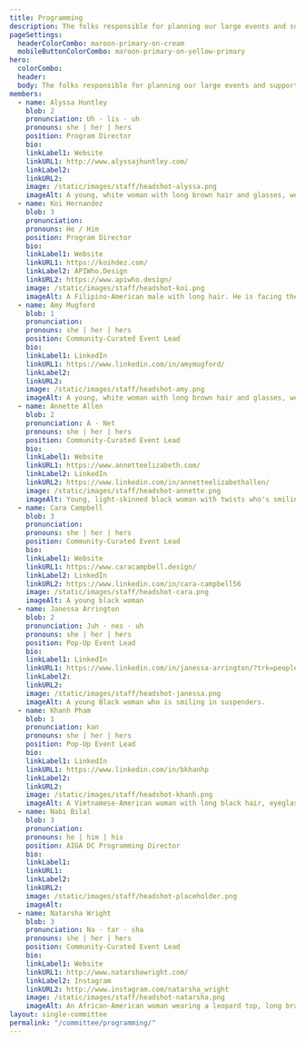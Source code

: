 ```yaml
---
title: Programming
description: The folks responsible for planning our large events and supporting our community partners in making their events a reality.
pageSettings:
  headerColorCombo: maroon-primary-on-cream
  mobileButtonColorCombo: maroon-primary-on-yellow-primary
hero:
  colorCombo:
  header:
  body: The folks responsible for planning our large events and supporting our community partners in making their events a reality.
members:
  - name: Alyssa Huntley
    blob: 2
    pronunciation: Uh · lis · uh
    pronouns: she | her | hers
    position: Program Director
    bio:
    linkLabel1: Website
    linkURL1: http://www.alyssajhuntley.com/
    linkLabel2:
    linkURL2:
    image: /static/images/staff/headshot-alyssa.png
    imageAlt: A young, white woman with long brown hair and glasses, wearing a black shirt.
  - name: Koi Hernandez
    blob: 3
    pronunciation:
    pronouns: He / Him
    position: Program Director
    bio:
    linkLabel1: Website
    linkURL1: https://koihdez.com/
    linkLabel2: APIWho.Design
    linkURL2: https://www.apiwho.design/
    image: /static/images/staff/headshot-koi.png
    imageAlt: A Filipino-American male with long hair. He is facing the camera, lightly grinning, and is wearing a black shirt.
  - name: Amy Mugford
    blob: 1
    pronunciation:
    pronouns: she | her | hers
    position: Community-Curated Event Lead
    bio:
    linkLabel1: LinkedIn
    linkURL1: https://www.linkedin.com/in/amymugford/
    linkLabel2:
    linkURL2:
    image: /static/images/staff/headshot-amy.png
    imageAlt: A young, white woman with long brown hair and glasses, wearing a black shirt.
  - name: Annette Allen
    blob: 2
    pronunciation: A · Net
    pronouns: she | her | hers
    position: Community-Curated Event Lead
    bio:
    linkLabel1: Website
    linkURL1: https://www.annetteelizabeth.com/
    linkLabel2: LinkedIn
    linkURL2: https://www.linkedin.com/in/annetteelizabethallen/
    image: /static/images/staff/headshot-annette.png
    imageAlt: Young, light-skinned black woman with twists who's smiling
  - name: Cara Campbell
    blob: 3
    pronunciation:
    pronouns: she | her | hers
    position: Community-Curated Event Lead
    bio:
    linkLabel1: Website
    linkURL1: https://www.caracampbell.design/
    linkLabel2: LinkedIn
    linkURL2: https://www.linkedin.com/in/cara-campbell56
    image: /static/images/staff/headshot-cara.png
    imageAlt: A young black woman
  - name: Janessa Arrington
    blob: 2
    pronunciation: Juh · nes · uh
    pronouns: she | her | hers
    position: Pop-Up Event Lead
    bio:
    linkLabel1: LinkedIn
    linkURL1: https://www.linkedin.com/in/janessa-arrington/?trk=people_directory
    linkLabel2:
    linkURL2:
    image: /static/images/staff/headshot-janessa.png
    imageAlt: A young Black woman who is smiling in suspenders.
  - name: Khanh Pham
    blob: 1
    pronunciation: kan
    pronouns: she | her | hers
    position: Pop-Up Event Lead
    bio:
    linkLabel1: LinkedIn
    linkURL1: https://www.linkedin.com/in/bkhanhp
    linkLabel2:
    linkURL2:
    image: /static/images/staff/headshot-khanh.png
    imageAlt: A Vietnamese-American woman with long black hair, eyeglasses and braces who’s smiling
  - name: Nabi Bilal
    blob: 3
    pronunciation:
    pronouns: he | him | his
    position: AIGA DC Programming Director
    bio:
    linkLabel1:
    linkURL1:
    linkLabel2:
    linkURL2:
    image: /static/images/staff/headshot-placeholder.png
    imageAlt:
  - name: Natarsha Wright
    blob: 3
    pronunciation: Na · tar · sha
    pronouns: she | her | hers
    position: Community-Curated Event Lead
    bio:
    linkLabel1: Website
    linkURL1: http://www.natarshawright.com/
    linkLabel2: Instagram
    linkURL2: http://www.instagram.com/natarsha_wright
    image: /static/images/staff/headshot-natarsha.png
    imageAlt: An African-American woman wearing a leopard top, long braids, red lipstick and smiling.
layout: single-committee
permalink: "/committee/programming/"
---
```

